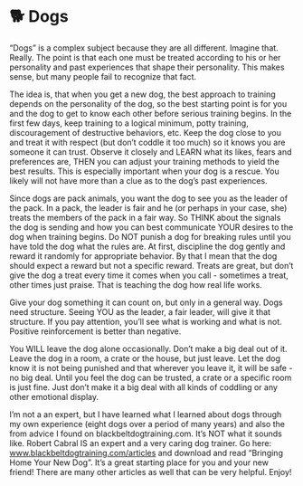 # 🐕 Dogs

“Dogs” is a complex subject because they are all different. Imagine that. Really. The point is
that each one must be treated according to his or her personality and past experiences that
shape their personality. This makes sense, but many people fail to recognize that fact.

The idea is, that when you get a new dog, the best approach to training depends on the
personality of the dog, so the best starting point is for you and the dog to get to know each
other before serious training begins. In the first few days, keep training to a logical minimum,
potty training, discouragement of destructive behaviors, etc. Keep the dog close to you and
treat it with respect (but don’t coddle it too much) so it knows you are someone it can trust.
Observe it closely and LEARN what its likes, fears and preferences are, THEN you can adjust
your training methods to yield the best results. This is especially important when your dog is a
rescue. You likely will not have more than a clue as to the dog’s past experiences.

Since dogs are pack animals, you want the dog to see you as the leader of the pack. In a pack,
the leader is fair and he (or perhaps in your case, she) treats the members of the pack in a fair
way. So THINK about the signals the dog is sending and how you can best communicate YOUR
desires to the dog when training begins. Do NOT punish a dog for breaking rules until you
have told the dog what the rules are. At first, discipline the dog gently and reward it randomly
for appropriate behavior. By that I mean that the dog should expect a reward but not a
specific reward. Treats are great, but don’t give the dog a treat every time it comes when you
call - sometimes a treat, other times just praise. That is teaching the dog how real life works.

Give your dog something it can count on, but only in a general way. Dogs need structure.
Seeing YOU as the leader, a fair leader, will give it that structure. If you pay attention, you’ll
see what is working and what is not. Positive reinforcement is better than negative.

You WILL leave the dog alone occasionally. Don’t make a big deal out of it. Leave the dog in a
room, a crate or the house, but just leave. Let the dog know it is not being punished and that
wherever you leave it, it will be safe - no big deal. Until you feel the dog can be trusted, a
crate or a specific room is just fine. Just don’t make it a big deal with all kinds of coddling or
any other emotional display.

I’m not a an expert, but I have learned what I learned about dogs through my own experience
(eight dogs over a period of many years) and also the from advice I found on
blackbeltdogtraining.com. It’s NOT what it sounds like. Robert Cabral IS an expert and a very
caring dog trainer. Go here: www.blackbeltdogtraining.com/articles and download and read
“Bringing Home Your New Dog”. It’s a great starting place for you and your new friend! There
are many other articles as well that can be very helpful. Enjoy!

